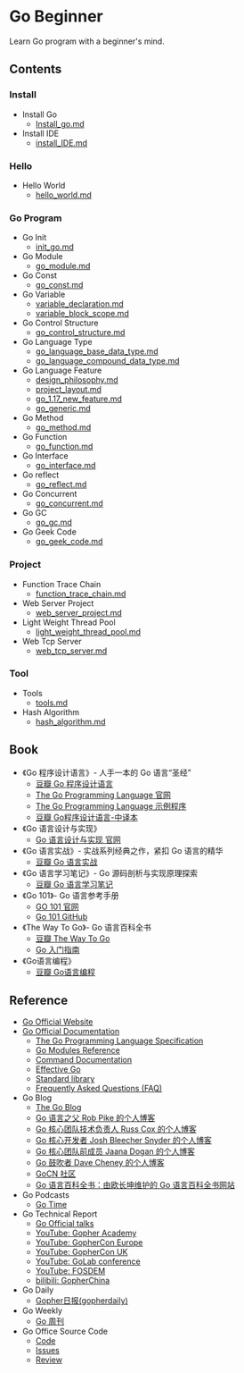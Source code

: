 # Go Beginner

Learn Go program with a beginner's mind.

## Contents

### Install

- Install Go
  - [Install_go.md](./installgo/install_go.md)
- Install IDE
  - [install_IDE.md](installIDE/install_IDE.md)

### Hello

- Hello World
  - [hello_world.md](helloworld/hello_world.md)

### Go Program

- Go Init
  - [init_go.md](goinit/init_go.md)
- Go Module
  - [go_module.md](gomodule/go_module.md)
- Go Const
  - [go_const.md](goconst/go_const.md)
- Go Variable
  - [variable_declaration.md](govariable/variabledeclaration/variable_declaration.md)
  - [variable_block_scope.md](govariable/variableblockscope/variable_block_scope.md)
- Go Control Structure
  - [go_control_structure.md](gocontrolstructure/go_control_structure.md)
- Go Language Type
  - [go_language_base_data_type.md](golanguagetype/basedatatype/go_language_base_data_type.md)
  - [go_language_compound_data_type.md](golanguagetype/compounddatatype/go_language_compound_data_type.md)
- Go Language Feature
  - [design_philosophy.md](golanguagefeature/designphilosophy/design_philosophy.md)
  - [project_layout.md](golanguagefeature/projectlayout/project_layout.md)
  - [go_1.17_new_feature.md](golanguagefeature/go1.17newfeatures/go_1.17_new_feature.md)
  - [go_generic.md](golanguagefeature/gogeneric/go_generic.md)
- Go Method
  - [go_method.md](gomethod/go_method.md)
- Go Function
  - [go_function.md](gofunction/go_function.md)
- Go Interface
  - [go_interface.md](gointerface/go_interface.md)
- Go reflect
  - [go_reflect.md](goreflect/go_reflect.md)
- Go Concurrent
  - [go_concurrent.md](goconcurrent/go_concurrent.md)
- Go GC
  - [go_gc.md](gogc/go_gc.md)
- Go Geek Code
  - [go_geek_code.md](gogeekcode/go_geek_code.md)

### Project

- Function Trace Chain
  - [function_trace_chain.md](practiceproject/functiontracechain/function_trace_chain.md)
- Web Server Project
  - [web_server_project.md](practiceproject/webserverproject/web_server_project.md)
- Light Weight Thread Pool
  - [light_weight_thread_pool.md](practiceproject/lightweightthreadpool/light_weight_thread_pool.md)
- Web Tcp Server
  - [web_tcp_server.md](practiceproject/webtcpserver/web_tcp_server.md)

### Tool

- Tools
  - [tools.md](tools/tools.md)
- Hash Algorithm
  - [hash_algorithm.md](tools/hash_algorithm.md)

## Book

- 《Go 程序设计语言》- 人手一本的 Go 语言“圣经”
  - [豆瓣 Go 程序设计语言](https://book.douban.com/subject/26337545/)
  - [The Go Programming Language 官网](http://www.gopl.io/)
  - [The Go Programming Language 示例程序](https://github.com/adonovan/gopl.io)
  - [豆瓣 Go程序设计语言-中译本](https://book.douban.com/subject/27044219/)
- 《Go 语言设计与实现》
  - [Go 语言设计与实现 官网](https://draveness.me/golang/)
- 《Go 语言实战》- 实战系列经典之作，紧扣 Go 语言的精华
  - [豆瓣 Go 语言实战](https://book.douban.com/subject/27015617/)
- 《Go 语言学习笔记》- Go 源码剖析与实现原理探索
  - [豆瓣 Go 语言学习笔记](https://book.douban.com/subject/26832468/)
- 《Go 101》- Go 语言参考手册
  - [GO 101 官网](https://go101.org/)
  - [Go 101 GitHub](https://github.com/go101/go101)
- 《The Way To Go》- Go 语言百科全书
  - [豆瓣 The Way To Go](https://book.douban.com/subject/10558892/)
  - [Go 入门指南](https://github.com/Unknwon/the-way-to-go_ZH_CN)
- 《Go语言编程》
  - [豆瓣 Go语言编程](https://book.douban.com/subject/11577300/)



## Reference

- [Go Official Website](https://go.dev/)
- [Go Official Documentation](https://go.dev/doc/) 
  - [The Go Programming Language Specification](https://go.dev/ref/spec)
  - [Go Modules Reference](https://go.dev/ref/mod)
  - [Command Documentation](https://go.dev/doc/cmd)
  - [Effective Go](https://go.dev/doc/effective_go)
  - [Standard library](https://pkg.go.dev/std)
  - [Frequently Asked Questions (FAQ)](https://go.dev/doc/faq)
- Go Blog
  - [The Go Blog](https://go.dev/blog/)
  - [Go 语言之父 Rob Pike 的个人博客](https://commandcenter.blogspot.com/)
  - [Go 核心团队技术负责人 Russ Cox 的个人博客](https://research.swtch.com/)
  - [Go 核心开发者 Josh Bleecher Snyder 的个人博客](https://commaok.xyz/)
  - [Go 核心团队前成员 Jaana Dogan 的个人博客](https://rakyll.org/)
  - [Go 鼓吹者 Dave Cheney 的个人博客](https://dave.cheney.net/)
  - [GoCN 社区](https://gocn.vip/)
  - [Go 语言百科全书：由欧长坤维护的 Go 语言百科全书网站](https://golang.design/)
- Go Podcasts
  - [Go Time](https://changelog.com/gotime)
- Go Technical Report
  - [Go Official talks](https://go.dev/talks/)
  - [YouTube: Gopher Academy](https://www.youtube.com/c/GopherAcademy/playlists)
  - [YouTube: GopherCon Europe](https://www.youtube.com/c/GopherConEurope/playlists)
  - [YouTube: GopherCon UK](https://www.youtube.com/c/GopherConUK/playlists)
  - [YouTube: GoLab conference](https://www.youtube.com/channel/UCMEvzoHTIdZI7IM8LoRbLsQ/playlists)
  - [YouTube: FOSDEM](https://www.youtube.com/user/fosdemtalks/playlists)
  - [bilibili: GopherChina](https://space.bilibili.com/436361287)
- Go Daily
  - [Gopher日报(gopherdaily)](https://github.com/bigwhite/gopherdaily)
- Go Weekly
  - [Go 周刊](https://studygolang.com/go/weekly)
- Go Office Source Code
  - [Code](https://github.com/golang/go)
  - [Issues](https://github.com/golang/go/issues)
  - [Review](https://go-review.googlesource.com/q/status:open+-is:wip)













































